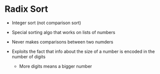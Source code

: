 # Radix Sort

- Integer sort (not comparison sort)

- Special sorting algo that works on lists of numbers

- Never makes comparisons between two numders

- Exploits the fact that info about the size of a number is encoded in the number of digits
  - More digits means a bigger number
